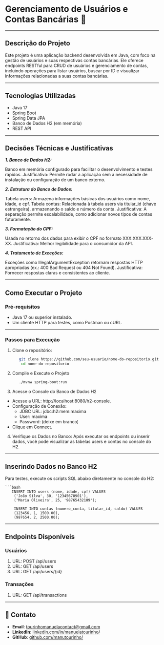 # Gerenciamento de Usuários e Contas Bancárias 👥

---

## Descrição do Projeto
Este projeto é uma aplicação backend desenvolvida em Java, com foco na gestão de usuários e suas respectivas contas bancárias. Ele oferece endpoints RESTful para CRUD de usuários e gerenciamento de contas, incluindo operações para listar usuários, buscar por ID e visualizar informações relacionadas a suas contas bancárias.

---

## Tecnologias Utilizadas
- Java 17
- Spring Boot
- Spring Data JPA
- Banco de Dados H2 (em memória)
- REST API

---

## Decisões Técnicas e Justificativas

_**1. Banco de Dados H2:**_

Banco em memória configurado para facilitar o desenvolvimento e testes rápidos.
Justificativa: Permite rodar a aplicação sem a necessidade de instalação ou configuração de um banco externo.

**_2. Estrutura do Banco de Dados:_**

Tabela users: Armazena informações básicas dos usuários como nome, idade, e cpf.
Tabela contas: Relacionada à tabela users via titular_id (chave estrangeira), armazenando o saldo e número da conta.
Justificativa: A separação permite escalabilidade, como adicionar novos tipos de contas futuramente.

**_3. Formatação do CPF:_**

Usada no retorno dos dados para exibir o CPF no formato XXX.XXX.XXX-XX.
Justificativa: Melhor legibilidade para o consumidor da API.


**_4. Tratamento de Exceções:_**

Exceções como IllegalArgumentException retornam respostas HTTP apropriadas (ex.: 400 Bad Request ou 404 Not Found).
Justificativa: Fornecer respostas claras e consistentes ao cliente.

---

## Como Executar o Projeto
### Pré-requisitos
- Java 17 ou superior instalado.
- Um cliente HTTP para testes, como Postman ou cURL.

---

### Passos para Execução
1. Clone o repositório:
    ```bash
       git clone https://github.com/seu-usuario/nome-do-repositorio.git
        cd nome-do-repositorio
   
2. Compile e Execute o Projeto
    ```bash
       ./mvnw spring-boot:run

3. Acesse o Console do Banco de Dados H2
- Acesse a URL: http://localhost:8080/h2-console.
- Configuração de Conexão:
  - JDBC URL: jdbc:h2:mem:maxima
  - User: maxima
  - Password: (deixe em branco)
- Clique em Connect.

4. Verifique os Dados no Banco: Após executar os endpoints ou inserir dados, você pode visualizar as tabelas users e contas no console do H2.

---

## Inserindo Dados no Banco H2
Para testes, execute os scripts SQL abaixo diretamente no console do H2:

    ```bash
       INSERT INTO users (nome, idade, cpf) VALUES 
        ('João Silva', 30, '12345678901'),
        ('Maria Oliveira', 25, '98765432109');
        
        INSERT INTO contas (numero_conta, titular_id, saldo) VALUES
        (123456, 1, 1500.00),
        (987654, 2, 2500.00);

---

## Endpoints Disponíveis
### Usuários
1. URL: POST /api/users
2. URL: GET /api/users
3. URL: GET /api/users/{id}

### Transações
1. URL: GET /api/transactions


---

## 📧 Contato
- **Email**: [tourinhomanuelacontact@gmail.com](mailto:tourinhomanuelacontact@gmail.com)
- **LinkedIn**: [linkedin.com/in/manuelatourinho/](https://www.linkedin.com/in/manuelatourinho/)
- **GitHub**: [github.com/manutourinho/](https://github.com/manutourinho/)
